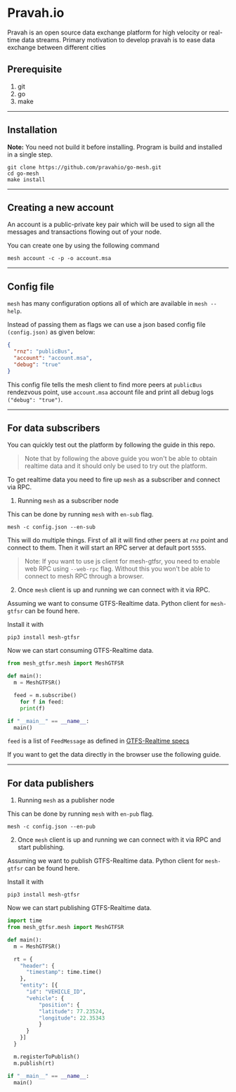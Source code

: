 Pravah.io
=========

Pravah is an open source data exchange platform for high velocity or real-time data streams. Primary motivation to develop pravah is to ease data exchange between different cities 

## Prerequisite

1. git
2. go
3. make
_____________
## Installation

**Note:** You need not build it before installing. Program is build and installed in a single step.

```
git clone https://github.com/pravahio/go-mesh.git
cd go-mesh
make install
```
__________________

## Creating a new account

An account is a public-private key pair which will be used to sign all the messages and transactions flowing out of your node.

You can create one by using the following command

```
mesh account -c -p -o account.msa
```

____________

## Config file

`mesh` has many configuration options all of which are available in `mesh --help`.

Instead of passing them as flags we can use a json based config file `(config.json)` as given below:


```json
{
  "rnz": "publicBus",
  "account": "account.msa",
  "debug": "true"
}
```

This config file tells the mesh client to find more peers at `publicBus` rendezvous point, use `account.msa` account file and print all debug logs `("debug": "true")`.

_______

## For data subscribers

You can quickly test out the platform by following the guide in this repo.

>Note that by following the above guide you won't be able to obtain realtime data and it should only be used to try out the platform.

To get realtime data you need to fire up `mesh` as a subscriber and connect via RPC.

1. Running `mesh` as a subscriber node

This can be done by running `mesh` with `en-sub` flag.
```
mesh -c config.json --en-sub
```

This will do multiple things. First of all it will find other peers at `rnz` point and connect to them. Then it will start an RPC server at default port `5555`.

>Note: If you want to use js client for mesh-gtfsr, you need to enable web RPC using `--web-rpc` flag. Without this you won't be able to connect to mesh RPC through a browser.

2. Once `mesh` client is up and running we can connect with it via RPC.

Assuming we want to consume GTFS-Realtime data. Python client for `mesh-gtfsr` can be found here.

Install it with 
```
pip3 install mesh-gtfsr
```

Now we can start consuming GTFS-Realtime data.
```py
from mesh_gtfsr.mesh import MeshGTFSR

def main():
  m = MeshGTFSR()

  feed = m.subscribe()
    for f in feed:
    print(f) 

if "__main__" == __name__:
  main()
```

`feed` is a list of `FeedMessage` as defined in [GTFS-Realtime specs](https://github.com/google/transit/blob/master/gtfs-realtime/proto/gtfs-realtime.proto)

If you want to get the data directly in the browser use the following guide.

_______

## For data publishers

1. Running `mesh` as a publisher node

This can be done by running `mesh` with `en-pub` flag.
```
mesh -c config.json --en-pub
```

2. Once `mesh` client is up and running we can connect with it via RPC and start publishing.

Assuming we want to publish GTFS-Realtime data. Python client for `mesh-gtfsr` can be found here.

Install it with 
```
pip3 install mesh-gtfsr
```

Now we can start publishing GTFS-Realtime data.

```py
import time
from mesh_gtfsr.mesh import MeshGTFSR

def main():
  m = MeshGTFSR()

  rt = {
    "header": {
      "timestamp": time.time()
    },
    "entity": [{
      "id": "VEHICLE_ID",
      "vehicle": {
          "position": {
          "latitude": 77.23524,
          "longitude": 22.35343
          }
      }
    }]
  }

  m.registerToPublish()
  m.publish(rt)

if "__main__" == __name__:
  main()
```